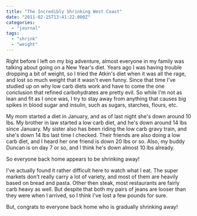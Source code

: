 ```yaml
---
title: "The Incredibly Shrinking West Coast"
date: "2011-02-15T13:41:22.000Z"
categories: 
  - "journal"
tags: 
  - "shrink"
  - "weight"
---
```


Right before I left on my big adventure, almost everyone in my family was talking about going on a New Year's diet. Years ago I was having trouble dropping a bit of weight, so I tried the Atkin's diet when it was all the rage, and lost so much weight that it wasn't even funny. Since that time I've studied up on why low carb diets work and have to come the one conclusion that refined carbohydrates are pretty evil. So while I'm not as lean and fit as I once was, I try to stay away from anything that causes big spikes in blood sugar and insulin, such as sugars, starches, flours, etc.

My mom started a diet in January, and as of last night she's down around 10 lbs. My brother in law started a low carb diet, and he's down around 14 lbs since January. My sister also has been riding the low carb gravy train, and she's down 14 lbs last time I checked. Their friends are also doing a low carb diet, and I heard her one friend is down 20 lbs or so. Also, my buddy Duncan is on day 7 or so, and I think he's down almost 10 lbs already.

So everyone back home appears to be shrinking away!

I've actually found it rather difficult here to watch what I eat. The super markets don't really carry a lot of variety, and most of them are heavily based on bread and pasta. Other then steak, most restaurants are fairly carb heavy as well. But despite that both my pairs of jeans are looser than they were when I arrived, so I think I've lost a few pounds for sure.

But, congrats to everyone back home who is gradually shrinking away!
